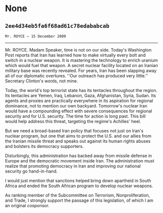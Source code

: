 # None
## `2ee4d34eb5fa6f68ad61c78edababcab`
`Mr. ROYCE — 15 December 2009`

---


Mr. ROYCE. Madam Speaker, time is not on our side. Today's Washington 
Post reports that Iran has learned how to make virtually every bolt and 
switch in a nuclear weapon. It is mastering the technology to enrich 
uranium which would fuel that weapon. A secret nuclear facility located 
on an Iranian military base was recently revealed. For years, Iran has 
been slapping away all of our diplomatic overtures. ''Our outreach has 
produced very little.'' Secretary Clinton's words, not mine.

Today, the world's top terrorist state has its tentacles throughout 
the region. Its tentacles are Yemen, Iraq, Lebanon, Gaza, Afghanistan, 
Syria, Sudan. Its agents and proxies are practically everywhere in its 
aspiration for regional dominance, not to mention our own backyard. 
Tomorrow's nuclear Iran would have a compounding effect with severe 
consequences for regional security and for U.S. security. The time for 
action is long past. This bill would help address this threat, 
targeting the regime's Achilles' heel.

But we need a broad-based Iran policy that focuses not just on Iran's 
nuclear program, but one that aims to protect the U.S. and our allies 
from the Iranian missile threat and speaks out against its human rights 
abuses and bolsters its democracy supporters.

Disturbingly, this administration has backed away from missile 
defense in Europe and the democratic movement inside Iran. The 
administration must realize that promoting democracy in Iran and 
improving our national security go hand-in-hand.

I would just mention that sanctions helped bring down apartheid in 
South Africa and ended the South African program to develop nuclear 
weapons.

As ranking member of the Subcommittee on Terrorism, Nonproliferation, 
and Trade, I strongly support the passage of this legislation, of which 
I am an original cosponsor.
